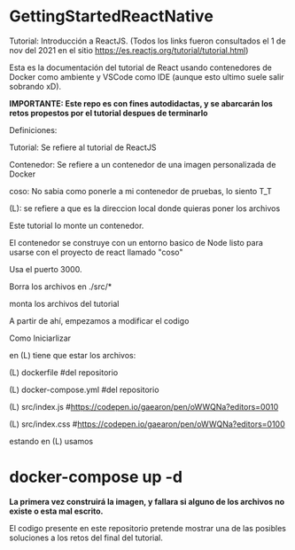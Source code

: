 # GettingStartedReactNative

Tutorial: Introducción a ReactJS.
(Todos los links fueron consultados el 1 de nov del 2021 en el sitio https://es.reactjs.org/tutorial/tutorial.html)


Esta es la documentación del tutorial de React usando contenedores de Docker como ambiente y VSCode como IDE (aunque esto ultimo suele salir sobrando xD).

**IMPORTANTE: Este repo es con fines autodidactas, y se abarcarán los retos propestos por el tutorial despues de terminarlo**

Definiciones:

Tutorial: Se refiere al tutorial de ReactJS

Contenedor: Se refiere a un contenedor de una imagen personalizada de Docker

coso: No sabia como ponerle a mi contenedor de pruebas, lo siento T_T

(L): se refiere a que es la direccion local donde quieras poner los archivos


Este tutorial lo monte un contenedor.

El contenedor se construye con un entorno basico de Node listo para usarse con el proyecto de react llamado "coso"

Usa el puerto 3000.

Borra los archivos en ./src/*

monta los archivos del tutorial

A partir de ahí, empezamos a modificar el codigo


Como Iniciarlizar

en (L) tiene que estar los archivos:

(L) dockerfile            #del repositorio

(L) docker-compose.yml    #del repositorio

(L) src/index.js          #https://codepen.io/gaearon/pen/oWWQNa?editors=0010

(L) src/index.css         #https://codepen.io/gaearon/pen/oWWQNa?editors=0100


estando en (L) usamos

# docker-compose up -d

**La primera vez construirá la imagen, y fallara si alguno de los archivos no existe o esta mal escrito.**

El codigo presente en este repositorio pretende mostrar una de las posibles soluciones a los retos del final del tutorial.

